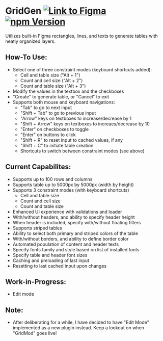 # GridGen [![Link to Figma](https://img.shields.io/badge/figma-@gridgen-blueviolet)](https://www.figma.com/c/plugin/796759972238579874/GridGen) [![npm Version](https://img.shields.io/npm/v/figma-gridgen)](https://www.npmjs.com/package/figma-gridgen)

Utilizes built-in Figma rectangles, lines, and texts to generate tables with neatly organized layers.

## How-To Use:

- Select one of three constraint modes (keyboard shortcuts added):
  - Cell and table size ("Alt + 1")
  - Count and cell size ("Alt + 2")
  - Count and table size ("Alt + 3")
- Modify the values in the textbox and the checkboxes
- "Create" to generate table, or "Cancel" to exit
- Supports both mouse and keyboard navigations:
  - "Tab" to go to next input
  - "Shift + Tab" to go to previous input
  - "Arrow" keys on textboxes to increase/decrease by 1
  - "Shift + Arrow" keys on textboxes to increaes/decrease by 10
  - "Enter" on checkboxes to toggle
  - "Enter" on buttons to click
  - "Shift + R" to reset input to cached values, if any
  - "Shift + C" to initiate table creation
  - Shortcuts to switch between constraint modes (see above)

## Current Capabilites:

- Supports up to 100 rows and columns
- Supports table up to 5000px by 5000px (width by height)
- Supports 3 constraint modes (with keyboard shortcuts)
  - Cell and table size
  - Count and cell size
  - Count and table size
- Enhanced UI experience with validations and loader
- With/without headers, and ability to specify header height
- When header is included, specify with/without floating filters
- Supports striped tables
- Ability to select both primary and striped colors of the table
- With/without borders, and ability to define border color
- Automated population of content and header texts
- Specify fonts family and style based on list of installed fonts
- Specify table and header font sizes
- Caching and preloading of last input
- Resetting to last cached input upon changes

## Work-in-Progress:

- Edit mode

## Note:

- After deliberating for a while, I have decided to have "Edit Mode" implemented as a new plugin instead. Keep a lookout on when "GridMod" goes live!
